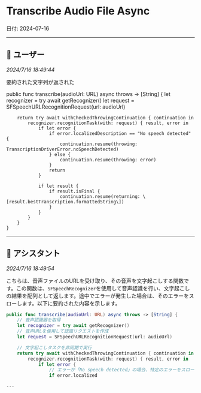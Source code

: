 # Transcribe Audio File Async

日付: 2024-07-16

---

## 👤 ユーザー
*2024/7/16 18:49:44*

要約された文字列が返された

public func transcribe(audioUrl: URL) async throws -&gt; \[String\] {
        let recognizer = try await getRecognizer()
        let request = SFSpeechURLRecognitionRequest(url: audioUrl)

        return try await withCheckedThrowingContinuation { continuation in
            recognizer.recognitionTask(with: request) { result, error in
                if let error {
                    if error.localizedDescription == "No speech detected" {
                        continuation.resume(throwing: TranscriptionDriverError.noSpeechDetected)
                    } else {
                        continuation.resume(throwing: error)
                    }
                    return
                }

                if let result {
                    if result.isFinal {
                        continuation.resume(returning: \[result.bestTranscription.formattedString\])
                    }
                }
            }
        }
    }

---

## 🤖 アシスタント
*2024/7/16 18:49:54*

こちらは、音声ファイルのURLを受け取り、その音声を文字起こしする関数です。この関数は、`SFSpeechRecognizer`を使用して音声認識を行い、文字起こしの結果を配列として返します。途中でエラーが発生した場合は、そのエラーをスローします。以下に要約された内容を示します。

```swift
public func transcribe(audioUrl: URL) async throws -> [String] {
    // 音声認識器を取得
    let recognizer = try await getRecognizer()
    // 音声URLを使用して認識リクエストを作成
    let request = SFSpeechURLRecognitionRequest(url: audioUrl)

    // 文字起こしタスクを非同期で実行
    return try await withCheckedThrowingContinuation { continuation in
        recognizer.recognitionTask(with: request) { result, error in
            if let error {
                // エラーが「No speech detected」の場合、特定のエラーをスロー
                if error.localized

---
